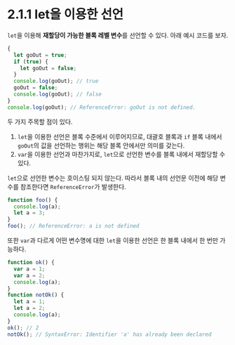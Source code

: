 # 2.1.1 let을 이용한 선언

`let`을 이용해 **재할당이 가능한 블록 레벨 변수**를 선언할 수 있다. 아래 예시 코드를 보자.

```javascript
{
  let goOut = true;
  if (true) {
    let goOut = false;
  }
  console.log(goOut); // true
  goOut = false;
  console.log(goOut); // false
}
console.log(goOut); // ReferenceError: goOut is not defined.
```

두 가지 주목할 점이 있다.

1. `let`을 이용한 선언은 블록 수준에서 이루어지므로, 대괄호 블록과 `if` 블록 내에서 `goOut`의 값을 선언하는 행위는 해당 블록 안에서만 의미를 갖는다.
2. `var`을 이용한 선언과 마찬가지로, `let`으로 선언한 변수를 블록 내에서 재할당할 수 있다.

`let`으로 선언한 변수는 호이스팅 되지 않는다. 따라서 블록 내의 선언문 이전에 해당 변수를 참조한다면 `ReferenceError`가 발생한다.

```javascript
function foo() {
  console.log(a);
  let a = 3;
}
foo(); // ReferenceError: a is not defined
```

또한 `var`과 다르게 어떤 변수명에 대한 `let`을 이용한 선언은 한 블록 내에서 한 번만 가능하다.

```javascript
function ok() {
  var a = 1;
  var a = 2;
  console.log(a);
}
function notOk() {
  let a = 1;
  let a = 2;
  console.log(a);
}
ok(); // 2
notOk(); // SyntaxError: Identifier 'a' has already been declared
```

